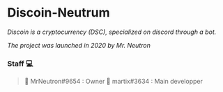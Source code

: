 # Discoin-Neutrum

_Discoin is a cryptocurrency (DSC), specialized on discord through a bot._

_The project was launched in 2020 by Mr. Neutron_

### Staff 💻
> 🧭 MrNeutron#9654 : Owner
> 🔧 martix#3634 : Main developper


